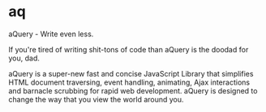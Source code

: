 aq
==

aQuery - Write even less.

If you're tired of writing shit-tons of code than aQuery is the doodad for you, dad.

aQuery is a super-new fast and concise JavaScript Library that simplifies HTML document traversing, event handling, animating, Ajax interactions and barnacle scrubbing for rapid web development. aQuery is designed to change the way that you view the world around you.